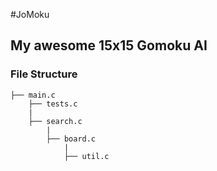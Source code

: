 #JoMoku

## My awesome 15x15 Gomoku AI


### File Structure
```
├── main.c
    ├── tests.c
    |
    ├── search.c
        |
        ├── board.c
            |
            ├── util.c
```